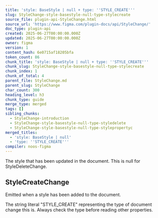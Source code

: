 ```yaml
---
title: 'style: BaseStyle | null + type: ''STYLE_CREATE'''
slug: StyleChange-style-basestyle-null-type-stylecreate
source_file: plugin-api-StyleChange.html
source_url: 'https://www.figma.com/plugin-docs/api/StyleChange/'
doc_type: plugin-api
created: 2025-06-27T00:00:00.000Z
updated: 2025-06-27T00:00:00.000Z
owner: figma
version: 1
content_hash: 6e0715af18205bfa
token_count: 86
chunk_title: 'style: BaseStyle | null + type: ''STYLE_CREATE'''
chunk_slug: StyleChange-style-basestyle-null-type-stylecreate
chunk_index: 1
chunk_of_total: 4
parent_file: StyleChange.md
parent_slug: StyleChange
char_count: 300
heading_level: h3
chunk_type: guide
merge_type: merged
tags: []
sibling_chunks:
  - StyleChange-introduction
  - StyleChange-style-basestyle-null-type-styledelete
  - StyleChange-style-basestyle-null-type-stylepropertyc
merged_titles:
  - 'style: BaseStyle | null'
  - 'type: ''STYLE_CREATE'''
compiler: noos-figma
---
```


The style that has been updated in the document. This is null for StyleDeleteChange.

## StyleCreateChange

Emitted when a style has been added to the document.

The string literal "STYLE_CREATE" representing the type of document change this is. Always check the type before reading other properties.
